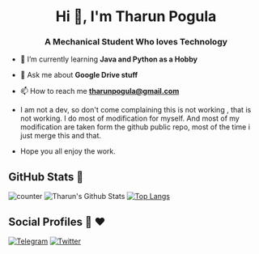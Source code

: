 <h1 align="center">Hi 👋, I'm Tharun Pogula</h1>
<h3 align="center">A Mechanical Student Who loves Technology</h3>


- 🌱 I’m currently learning **Java and Python as a Hobby**

- 💬 Ask me about **Google Drive stuff**

- 📫 How to reach me **tharunpogula@gmail.com**


- I am not a dev, so don't come complaining this is not working , that is not working. I do most of modification for myself. And most of my modification are taken form the github public repo, most of the time i just merge this and that.

- Hope you all enjoy the work.






## GitHub Stats 🌟
![counter](https://komarev.com/ghpvc/?username=destiny6520&style=flat-square)
![Tharun's Github Stats](https://github-readme-stats.vercel.app/api?username=destiny6520&theme=vue&count_private=true&show_icons=true&cache_seconds=2400)
[![Top Langs](https://github-readme-stats.vercel.app/api/top-langs/?username=destiny6520&layout=compact)](https://github.com/destiny6520/github-readme-stats)


## Social Profiles 🤝 ♥️


[![Telegram](https://img.shields.io/badge/Telegram-FFFFFF?style=for-the-badge&logo=telegram&logoColor=#26A5E4)](https://telegram.me/destinyztd)
[![Twitter](https://img.shields.io/badge/Twitter-FFFFFF?style=for-the-badge&logo=twitter&logoColor=#1DA1F2)](https://twitter.com/tharunlucky46)


<!--
**destiny6520/destiny6520** is a ✨ _special_ ✨ repository because its `README.md` (this file) appears on your GitHub profile.

Here are some ideas to get you started:

- 🔭 I’m currently working on ...
- 🌱 I’m currently learning ...
- 👯 I’m looking to collaborate on ...
- 🤔 I’m looking for help with ...
- 💬 Ask me about ...
- 📫 How to reach me: ...
- 😄 Pronouns: ...
- ⚡ Fun fact: ...
-->
